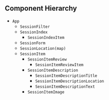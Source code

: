 ## Component Hierarchy

* `App`
  * `SessionFilter`
  * `SessionIndex`
    * `SessionIndexItem`
  * `SessionForm`
  * `SessionLocation(map)`
  * `SessionItem`
    * `SessionItemReview`
      * `SessionItemReviewItem`
    * `SessionItemDescription`
      * `SessionItemDescriptionTitle`
      * `SessionItemDescriptionLocation`
      * `SessionItemDescriptionText`
    * `SessionItemImage`
